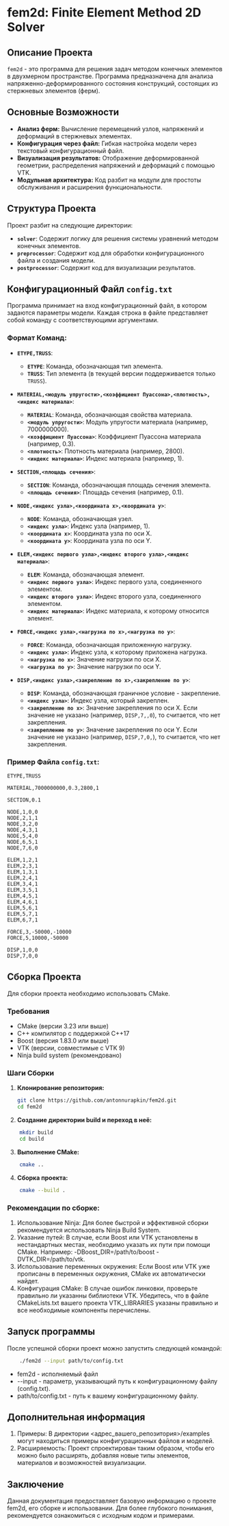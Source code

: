 # fem2d: Finite Element Method 2D Solver

## Описание Проекта

`fem2d` - это программа для решения задач методом конечных элементов в двухмерном пространстве. Программа предназначена для анализа напряженно-деформированного состояния конструкций, состоящих из стержневых элементов (ферм).

## Основные Возможности

*   **Анализ ферм:** Вычисление перемещений узлов, напряжений и деформаций в стержневых элементах.
*   **Конфигурация через файл:** Гибкая настройка модели через текстовый конфигурационный файл.
*   **Визуализация результатов:** Отображение деформированной геометрии, распределения напряжений и деформаций с помощью VTK.
*   **Модульная архитектура:** Код разбит на модули для простоты обслуживания и расширения функциональности.

## Структура Проекта

Проект разбит на следующие директории:

*   **`solver`**: Содержит логику для решения системы уравнений методом конечных элементов.
*   **`preprocessor`**: Содержит код для обработки конфигурационного файла и создания модели.
*   **`postprocessor`**: Содержит код для визуализации результатов.

## Конфигурационный Файл `config.txt`

Программа принимает на вход конфигурационный файл, в котором задаются параметры модели. Каждая строка в файле представляет собой команду с соответствующими аргументами.

### Формат Команд:

*   **`ETYPE,TRUSS`**:
    *   **`ETYPE`**: Команда, обозначающая тип элемента.
    *   **`TRUSS`**: Тип элемента (в текущей версии поддерживается только `TRUSS`).

*   **`MATERIAL,<модуль упругости>,<коэффициент Пуассона>,<плотность>,<индекс материала>`**:
    *   **`MATERIAL`**: Команда, обозначающая свойства материала.
    *   **`<модуль упругости>`**: Модуль упругости материала (например, 7000000000).
    *   **`<коэффициент Пуассона>`**: Коэффициент Пуассона материала (например, 0.3).
    *   **`<плотность>`**: Плотность материала (например, 2800).
    *   **`<индекс материала>`**: Индекс материала (например, 1).

*   **`SECTION,<площадь сечения>`**:
    *   **`SECTION`**: Команда, обозначающая площадь сечения элемента.
    *   **`<площадь сечения>`**: Площадь сечения (например, 0.1).

*   **`NODE,<индекс узла>,<координата x>,<координата y>`**:
    *   **`NODE`**: Команда, обозначающая узел.
    *   **`<индекс узла>`**: Индекс узла (например, 1).
    *   **`<координата x>`**: Координата узла по оси X.
    *   **`<координата y>`**: Координата узла по оси Y.

*   **`ELEM,<индекс первого узла>,<индекс второго узла>,<индекс материала>`**:
    *   **`ELEM`**: Команда, обозначающая элемент.
    *   **`<индекс первого узла>`**: Индекс первого узла, соединенного элементом.
    *   **`<индекс второго узла>`**: Индекс второго узла, соединенного элементом.
    *   **`<индекс материала>`**: Индекс материала, к которому относится элемент.

*   **`FORCE,<индекс узла>,<нагрузка по x>,<нагрузка по y>`**:
    *   **`FORCE`**: Команда, обозначающая приложенную нагрузку.
    *   **`<индекс узла>`**: Индекс узла, к которому приложена нагрузка.
    *   **`<нагрузка по x>`**: Значение нагрузки по оси X.
    *   **`<нагрузка по y>`**: Значение нагрузки по оси Y.

*   **`DISP,<индекс узла>,<закрепление по x>,<закрепление по y>`**:
    *   **`DISP`**: Команда, обозначающая граничное условие - закрепление.
    *   **`<индекс узла>`**: Индекс узла, который закреплен.
    *   **`<закрепление по x>`**: Значение закрепления по оси X. Если значение не указано (например, `DISP,7,,0`), то считается, что нет закрепления.
    *   **`<закрепление по y>`**: Значение закрепления по оси Y. Если значение не указано (например, `DISP,7,0,`), то считается, что нет закрепления.

### Пример Файла `config.txt`:

```
ETYPE,TRUSS

MATERIAL,7000000000,0.3,2800,1

SECTION,0.1

NODE,1,0,0
NODE,2,1,1
NODE,3,2,0
NODE,4,3,1
NODE,5,4,0
NODE,6,5,1
NODE,7,6,0

ELEM,1,2,1
ELEM,2,3,1
ELEM,1,3,1
ELEM,2,4,1
ELEM,3,4,1
ELEM,3,5,1
ELEM,4,5,1
ELEM,4,6,1
ELEM,5,6,1
ELEM,5,7,1
ELEM,6,7,1

FORCE,3,-50000,-10000
FORCE,5,10000,-50000

DISP,1,0,0
DISP,7,0,0
```

## Сборка Проекта

Для сборки проекта необходимо использовать CMake.

### Требования

*   CMake (версии 3.23 или выше)
*   C++ компилятор с поддержкой C++17
*   Boost (версия 1.83.0 или выше)
*   VTK (версии, совместимые с VTK 9)
*  Ninja build system (рекомендовано)

### Шаги Сборки

1.  **Клонирование репозитория:**

    ```bash
    git clone https://github.com/antonnurapkin/fem2d.git
    cd fem2d
    ```

2.  **Создание директории build и переход в неё:**

```bash
    mkdir build
    cd build
```

3.  **Выполнение CMake:**

```bash
    cmake ..
```

4.  **Сборка проекта:**

```bash
    cmake --build .
```


###  Рекомендации по сборке:

<ol>
    <li>Использование Ninja: Для более быстрой и эффективной сборки рекомендуется использовать Ninja Build System.</li>
    <li>Указание путей: В случае, если Boost или VTK установлены в нестандартных местах, необходимо указать их пути при помощи CMake. Например: -DBoost_DIR=/path/to/boost -DVTK_DIR=/path/to/vtk.</li>
    <li>Использование переменных окружения: Если Boost или VTK уже прописаны в переменных окружения, CMake их автоматически найдет.</li>
    <li>Конфигурация CMake: В случае ошибок линковки, проверьте правильно ли указанны библиотеки VTK. Убедитесь, что в файле CMakeLists.txt вашего проекта VTK_LIBRARIES указаны правильно и все необходимые компоненты перечислены.</li>
</ol>

## Запуск программы

После успешной сборки проект можно запустить следующей командой:

```bash
    ./fem2d --input path/to/config.txt
```

<ul>
<li>fem2d - исполняемый файл</li>
<li>--input - параметр, указывающий путь к конфигурационному файлу (config.txt).</li>
<li>path/to/config.txt - путь к вашему конфигурационному файлу.</li>
</ul>

## Дополнительная информация

<ol>
<li>Примеры: В директории <адрес_вашего_репозитория>/examples могут находиться примеры конфигурационных файлов и моделей.</li>
<li>Расширяемость: Проект спроектирован таким образом, чтобы его можно было расширять, добавляя новые типы элементов, материалов и возможностей визуализации.</li>
</ol>

## Заключение

Данная документация предоставляет базовую информацию о проекте fem2d, его сборке и использовании. Для более глубокого понимания, рекомендуется ознакомиться с исходным кодом и примерами.